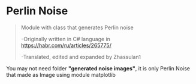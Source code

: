 # Perlin Noise

>Module with class that generates Perlin noise
>
>-Originally written in C# language in https://habr.com/ru/articles/265775/
>
>-Translated, edited and expanded by Zhassulan1

You may not need folder __"generated noise images"__, it is only Perlin Noise that made as Image using module   matplotlib   